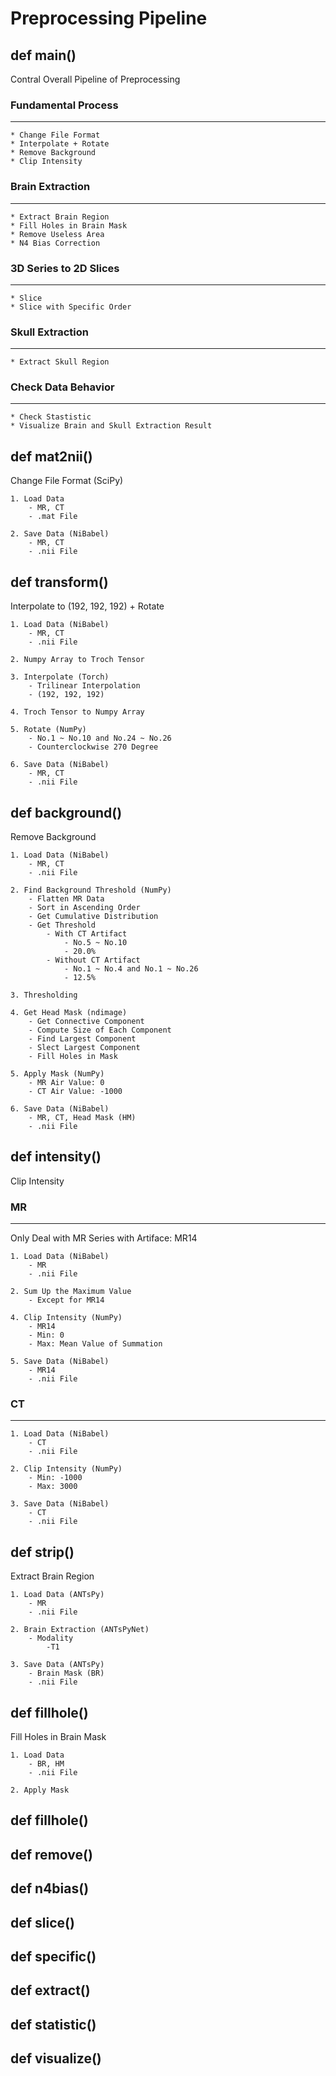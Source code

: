 # Preprocessing Pipeline


## **def main()**
Contral Overall Pipeline of Preprocessing
### Fundamental Process
---
    * Change File Format
    * Interpolate + Rotate
    * Remove Background
    * Clip Intensity
### Brain Extraction
---
    * Extract Brain Region
    * Fill Holes in Brain Mask
    * Remove Useless Area
    * N4 Bias Correction
### 3D Series to 2D Slices
---
    * Slice
    * Slice with Specific Order
### Skull Extraction
---
    * Extract Skull Region
### Check Data Behavior
---
    * Check Stastistic
    * Visualize Brain and Skull Extraction Result


## **def mat2nii()**
Change File Format (SciPy)

    1. Load Data
        - MR, CT
        - .mat File

    2. Save Data (NiBabel)
        - MR, CT
        - .nii File


## **def transform()**
Interpolate to (192, 192, 192) + Rotate

    1. Load Data (NiBabel)
        - MR, CT 
        - .nii File

    2. Numpy Array to Troch Tensor

    3. Interpolate (Torch)
        - Trilinear Interpolation
        - (192, 192, 192)

    4. Troch Tensor to Numpy Array

    5. Rotate (NumPy)
        - No.1 ~ No.10 and No.24 ~ No.26
        - Counterclockwise 270 Degree
    
    6. Save Data (NiBabel)
        - MR, CT
        - .nii File 


## **def background()**
Remove Background

    1. Load Data (NiBabel)
        - MR, CT
        - .nii File
    
    2. Find Background Threshold (NumPy)
        - Flatten MR Data
        - Sort in Ascending Order
        - Get Cumulative Distribution
        - Get Threshold
            - With CT Artifact
                - No.5 ~ No.10
                - 20.0%
            - Without CT Artifact
                - No.1 ~ No.4 and No.1 ~ No.26
                - 12.5%
    
    3. Thresholding

    4. Get Head Mask (ndimage)
        - Get Connective Component
        - Compute Size of Each Component
        - Find Largest Component
        - Slect Largest Component
        - Fill Holes in Mask
    
    5. Apply Mask (NumPy)
        - MR Air Value: 0
        - CT Air Value: -1000

    6. Save Data (NiBabel)
        - MR, CT, Head Mask (HM)
        - .nii File


## **def intensity()**
Clip Intensity
### MR
---
Only Deal with MR Series with Artiface: MR14

    1. Load Data (NiBabel)
        - MR
        - .nii File
    
    2. Sum Up the Maximum Value 
        - Except for MR14

    4. Clip Intensity (NumPy)
        - MR14
        - Min: 0
        - Max: Mean Value of Summation
    
    5. Save Data (NiBabel)
        - MR14
        - .nii File
### CT
---
    1. Load Data (NiBabel)
        - CT
        - .nii File

    2. Clip Intensity (NumPy)
        - Min: -1000
        - Max: 3000

    3. Save Data (NiBabel)
        - CT
        - .nii File


## **def strip()**
Extract Brain Region

    1. Load Data (ANTsPy)
        - MR
        - .nii File

    2. Brain Extraction (ANTsPyNet)
        - Modality
            -T1

    3. Save Data (ANTsPy)
        - Brain Mask (BR)
        - .nii File


## **def fillhole()**
Fill Holes in Brain Mask

    1. Load Data
        - BR, HM
        - .nii File
    
    2. Apply Mask


## **def fillhole()**
## **def remove()**
## **def n4bias()**
## **def slice()**
## **def specific()**
## **def extract()**
## **def statistic()**
## **def visualize()**